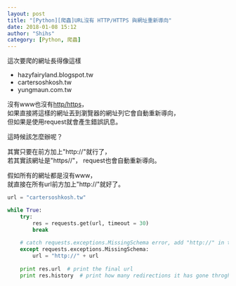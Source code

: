 ```yaml
---
layout: post
title: "[Python][爬蟲]URL沒有 HTTP/HTTPS 與網址重新導向"
date: 2018-01-08 15:12
author: "Shihs"
category: [Python, 爬蟲]
---
```


這次要爬的網址長得像這樣
- hazyfairyland.blogspot.tw
- cartersoshkosh.tw
- yungmaun.com.tw

沒有www也沒有[http/https](https://zh.wikipedia.org/wiki/%E8%B6%85%E6%96%87%E6%9C%AC%E4%BC%A0%E8%BE%93%E5%AE%89%E5%85%A8%E5%8D%8F%E8%AE%AE)，<br>
如果直接將這樣的網址丟到瀏覽器的網址列它會自動重新導向，<br>
但如果是使用request就會產生錯誤訊息。<br>

這時候該怎麼辦呢？

其實只要在前方加上"http://"就行了，<br>
若其實該網址是"https//"， request也會自動重新導向。<br>

假如所有的網址都是沒有www，<br>
就直接在所有url前方加上"http://"就好了。<br>


```python
url = "cartersoshkosh.tw"

while True:
    try:
        res = requests.get(url, timeout = 30)		
        break
			
    # catch requests.exceptions.MissingSchema error, add "http://" in the front
    except requests.exceptions.MissingSchema:
        url = "http://" + url
       
    print res.url  # print the final url
    print res.history  # print how many redirections it has gone throgh
```

